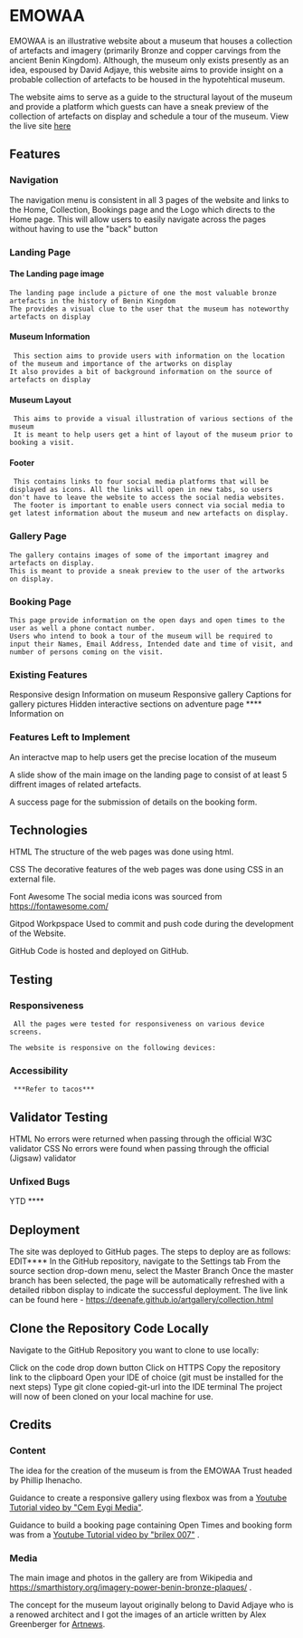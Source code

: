 # EMOWAA

EMOWAA is an illustrative website about a museum that houses a collection of artefacts and imagery (primarily Bronze and copper carvings from the ancient Benin Kingdom). Although, the museum only exists presently as an idea, espoused by David Adjaye, this website aims to provide insight on a probable collection of artefacts to be housed in the hypotehtical museum.

The website aims to serve as a guide to the structural layout of the museum and provide a platform which guests can have a sneak preview of the collection of artefacts on display and schedule a tour of the museum. View the live site [here](https://deenafe.github.io/artgallery/)


## Features

### Navigation  

 The navigation menu is consistent in all 3 pages of the website and links to the Home, Collection, Bookings page and the Logo which directs to the Home page.
 This will allow users to easily navigate across the pages without having to use the "back" button

### Landing Page 

####  The Landing page image  
    The landing page include a picture of one the most valuable bronze artefacts in the history of Benin Kingdom
    The provides a visual clue to the user that the museum has noteworthy artefacts on display

  ####  Museum Information  
     This section aims to provide users with information on the location of the museum and importance of the artworks on display
    It also provides a bit of background information on the source of artefacts on display

  ####  Museum Layout  
     This aims to provide a visual illustration of various sections of the museum
     It is meant to help users get a hint of layout of the museum prior to booking a visit.

  ####  Footer
     This contains links to four social media platforms that will be displayed as icons. All the links will open in new tabs, so users don't have to leave the website to access the social nedia websites.
     The footer is important to enable users connect via social media to get latest information about the museum and new artefacts on display.


### Gallery Page  

    The gallery contains images of some of the important imagrey and artefacts on display.
    This is meant to provide a sneak preview to the user of the artworks on display.


### Booking Page  
    This page provide information on the open days and open times to the user as well a phone contact number.
    Users who intend to book a tour of the museum will be required to input their Names, Email Address, Intended date and time of visit, and number of persons coming on the visit.


### Existing Features  

Responsive design
Information on museum 
Responsive gallery
Captions for gallery pictures
Hidden interactive sections on adventure page  ****
Information on 

### Features Left to Implement  

An interactve map to help users get the precise location of the museum

A slide show of the main image on the landing page to consist of at least 5 diffrent images of related artefacts.

A success page for the submission of details on the booking form.


## Technologies   

  HTML
   The structure of the web pages was done using html. 

   CSS
    The decorative features of the web pages was done using CSS in an external file.

   Font Awesome
    The social media icons was sourced from https://fontawesome.com/ 

   Gitpod Workpspace
    Used to commit and push code during the development of the Website.

   GitHub
    Code is hosted and deployed on GitHub.


## Testing   

   ### Responsiveness   
     All the pages were tested for responsiveness on various device screens.
    
    The website is responsive on the following devices:

  ###  Accessibility  
     ***Refer to tacos***


## Validator Testing   

HTML
No errors were returned when passing through the official W3C validator
CSS
No errors were found when passing through the official (Jigsaw) validator


### Unfixed Bugs   
YTD ****


## Deployment    

The site was deployed to GitHub pages. The steps to deploy are as follows:
EDIT****
In the GitHub repository, navigate to the Settings tab
From the source section drop-down menu, select the Master Branch
Once the master branch has been selected, the page will be automatically refreshed with a detailed ribbon display to indicate the successful deployment.
The live link can be found here - https://deenafe.github.io/artgallery/collection.html

## Clone the Repository Code Locally  

Navigate to the GitHub Repository you want to clone to use locally:

Click on the code drop down button
Click on HTTPS
Copy the repository link to the clipboard
Open your IDE of choice (git must be installed for the next steps)
Type git clone copied-git-url into the IDE terminal
The project will now of been cloned on your local machine for use.


## Credits  

### Content  

  The idea for the creation of the museum is from the EMOWAA Trust headed by Phillip Ihenacho.
  
  Guidance to create a responsive gallery using flexbox was from a [Youtube Tutorial video by "Cem Eygi Media"](https://www.youtube.com/watch?v=QmZNFnqwu74).

  Guidance to build a booking page containing Open Times and booking form was from a [Youtube Tutorial video by "brilex 007"](https://www.youtube.com/watch?v=ShpH_1EPox0) .

### Media   

  The main image and photos in the gallery are from Wikipedia and https://smarthistory.org/imagery-power-benin-bronze-plaques/ .

  The concept for the museum layout originally belong to David Adjaye who is a renowed architect and I got the images of an article written by Alex Greenberger for [Artnews](https://www.artnews.com/gallery/art-news/photos/david-adjaye-emowaa-benin-city-designs-1234576585/5_education-spaces/).  
